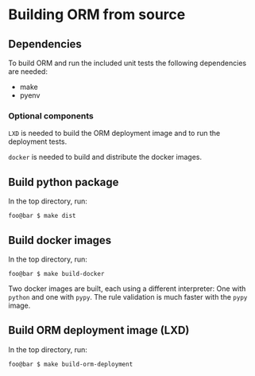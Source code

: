 # Building ORM from source

## Dependencies

To build ORM and run the included unit tests the following dependencies are needed:

- make
- pyenv

### Optional components

`LXD` is needed to build the ORM deployment image and to run the deployment tests.

`docker` is needed to build and distribute the docker images.

## Build python package

In the top directory, run:
```console
foo@bar $ make dist
```

## Build docker images

In the top directory, run:
```console
foo@bar $ make build-docker
```
Two docker images are built, each using a different interpreter: One with `python` and one with `pypy`. The rule validation is much faster with the `pypy` image.

## Build ORM deployment image (LXD)

In the top directory, run:
```console
foo@bar $ make build-orm-deployment
```

